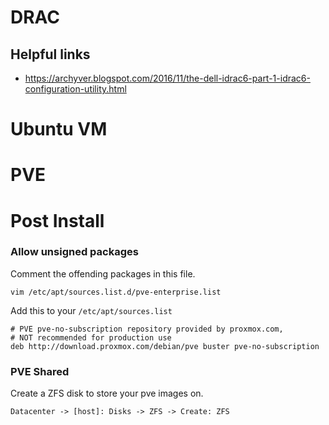 # DRAC

## Helpful links
* https://archyver.blogspot.com/2016/11/the-dell-idrac6-part-1-idrac6-configuration-utility.html
# Ubuntu VM


# PVE

# Post Install


### Allow unsigned packages

Comment the offending packages in this file.

```
vim /etc/apt/sources.list.d/pve-enterprise.list

```
Add this to your `/etc/apt/sources.list`
```
# PVE pve-no-subscription repository provided by proxmox.com,
# NOT recommended for production use
deb http://download.proxmox.com/debian/pve buster pve-no-subscription
```

### PVE Shared 
Create a ZFS disk to store your pve images on.

```
Datacenter -> [host]: Disks -> ZFS -> Create: ZFS
```

